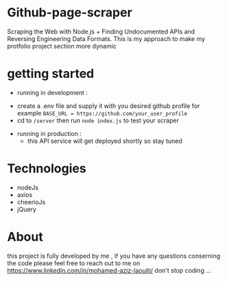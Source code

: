 # Github-page-scraper 
Scraping the Web with Node.js + Finding Undocumented APIs and Reversing Engineering Data Formats.
This is my approach to make my protfolio project section more dynamic 
# getting started
* running in development :
 - create a .env file and supply it with you desired github profile for example `BASE_URL = https://github.com/your_user_profile`
 - cd to `/server` then run `node index.js` to test your scraper 
* running in production : 
  - this API service will get deployed shortly so stay tuned 
# Technologies 
- nodeJs
- axios
- cheerioJs
- jQuery
# About 
this project is fully developed by me , if you have any questions conserning the code please feel free to reach out to me on https://www.linkedin.com/in/mohamed-aziz-laouiti/ 
don't stop coding ...

